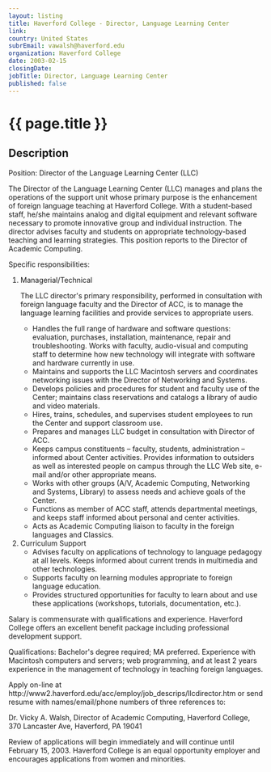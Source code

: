 ```yaml
---
layout: listing
title: Haverford College - Director, Language Learning Center
link:
country: United States
subrEmail: vawalsh@haverford.edu
organization: Haverford College 
date: 2003-02-15
closingDate: 
jobTitle: Director, Language Learning Center
published: false
---
```



# {{ page.title }}

## Description


<p>Position: Director of the Language Learning Center (LLC)</p>
<p>The Director of the Language Learning Center (LLC) manages and plans the operations of the support unit whose primary purpose is the enhancement of foreign language teaching at Haverford College.  With a student-based staff, he/she maintains analog and digital equipment and relevant software necessary to promote innovative group and individual instruction. The director advises faculty and students on appropriate technology-based teaching and learning strategies. This position reports to the Director of Academic Computing.

<p>Specific responsibilities:
<ol><li>	Managerial/Technical

<p>The LLC director's primary responsibility, performed in consultation with foreign language faculty and the Director of ACC, is to manage the language learning facilities and provide services to appropriate users.

<ul>
<li>Handles the full range of hardware and software questions: evaluation, purchases, installation, maintenance, repair and troubleshooting. Works with faculty, audio-visual and computing staff to determine how new technology will integrate with software and hardware currently in use.
<li>Maintains and supports the LLC Macintosh servers and coordinates networking issues with the Director of Networking and Systems.
<li>Develops policies and procedures for student and faculty use of the Center; maintains class reservations and catalogs a library of audio and video materials.
<li>Hires, trains, schedules, and supervises student employees to run the Center and support classroom use.
<li>Prepares and manages LLC budget in consultation with Director of ACC.
<li>Keeps campus constituents – faculty, students, administration – informed about Center activities. Provides information to outsiders as well as interested people on campus through the LLC Web site, e-mail and/or other appropriate means.
<li>Works with other groups (A/V, Academic Computing, Networking and Systems, Library) to assess needs and achieve goals of the Center.
<li>Functions as member of ACC staff, attends departmental meetings, and keeps staff informed about personal and center activities.
<li>Acts as Academic Computing liaison to faculty in the foreign languages and Classics.
</ul>
</li>
<li>Curriculum Support
<ul>
<li>Advises faculty on applications of technology to language pedagogy at all levels. Keeps informed about current trends in multimedia and other technologies.
<li>Supports faculty on learning modules appropriate to foreign language education.
<li>Provides structured opportunities for faculty to learn about and use these applications (workshops, tutorials, documentation, etc.).
</ul>
</li>
</ol>
<p>Salary is commensurate with qualifications and experience. Haverford College offers an excellent benefit package including professional development support.</p>

<p>Qualifications: Bachelor's degree required; MA preferred. Experience with Macintosh computers and servers; web programming, and at least 2 years experience in the management of technology in teaching foreign languages. </p>

<p>Apply on-line at http://www2.haverford.edu/acc/employ/job_descrips/llcdirector.htm or send resume with names/email/phone numbers of three references to:</p>
<p>Dr. Vicky A. Walsh, Director of Academic Computing, Haverford College, 370 Lancaster Ave, Haverford, PA 19041 </p>

<p>Review of applications will begin immediately and will continue until February 15, 2003. Haverford College is an equal opportunity employer and encourages applications from women and minorities.</p>
